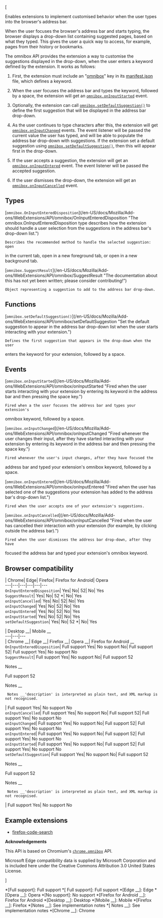 [



Enables extensions to implement customised behavior when the user types into
the browser's address bar.



When the user focuses the browser's address bar and starts typing, the browser
displays a drop-down list containing suggested pages, based on what they
typed. This gives the user a quick way to access, for example, pages from
their history or bookmarks.



The omnibox API provides the extension a way to customise the suggestions
displayed in the drop-down, when the user enters a keyword defined by the
extension. It works as follows:





  1. First, the extension must include an "[omnibox](/en-US/docs/Mozilla/Add-ons/WebExtensions/manifest.json/omnibox)" key in its [manifest.json](/en-US/docs/Mozilla/Add-ons/WebExtensions/manifest.json) file, which defines a keyword.


  2. When the user focuses the address bar and types the keyword, followed by a space, the extension will get an [`omnibox.onInputStarted`](/en-US/docs/Mozilla/Add-ons/WebExtensions/API/omnibox/onInputStarted "Fired when the user starts interacting with your extension by entering its keyword in the address bar and then pressing the space key.") event.


  3. Optionally, the extension can call [`omnibox.setDefaultSuggestion()`](/en-US/docs/Mozilla/Add-ons/WebExtensions/API/omnibox/setDefaultSuggestion "Set the default suggestion to appear in the address bar drop-down list when the user starts interacting with your extension.") to define the first suggestion that will be displayed in the address bar drop-down.


  4. As the user continues to type characters after this, the extension will get [`omnibox.onInputChanged`](/en-US/docs/Mozilla/Add-ons/WebExtensions/API/omnibox/onInputChanged "Fired whenever the user changes their input, after they have started interacting with your extension by entering its keyword in the address bar and then pressing the space key.") events. The event listener will be passed the current value the user has typed, and will be able to populate the address bar drop-down with suggestions. If the extension set a default suggestion using [`omnibox.setDefaultSuggestion()`](/en-US/docs/Mozilla/Add-ons/WebExtensions/API/omnibox/setDefaultSuggestion "Set the default suggestion to appear in the address bar drop-down list when the user starts interacting with your extension."), then this will appear first in the drop-down.


  5. If the user accepts a suggestion, the extension will get an [`omnibox.onInputEntered`](/en-US/docs/Mozilla/Add-ons/WebExtensions/API/omnibox/onInputEntered "Fired when the user has selected one of the suggestions your extension has added to the address bar's drop-down list.") event. The event listener will be passed the accepted suggestion.


  6. If the user dismisses the drop-down, the extension will get an [`omnibox.onInputCancelled`](/en-US/docs/Mozilla/Add-ons/WebExtensions/API/omnibox/onInputCancelled "Fired when the user has cancelled their interaction with your extension \(for example, by clicking outside the address bar\).") event.




## Types



[`omnibox.OnInputEnteredDisposition`](/en-US/docs/Mozilla/Add-
ons/WebExtensions/API/omnibox/OnInputEnteredDisposition "The
omnibox.OnInputEnteredDisposition type describes how the extension should
handle a user selection from the suggestions in the address bar's drop-down
list.")

    Describes the recommended method to handle the selected suggestion: open
in the current tab, open in a new foreground tab, or open in a new background
tab.

[`omnibox.SuggestResult`](/en-US/docs/Mozilla/Add-
ons/WebExtensions/API/omnibox/SuggestResult "The documentation about this has
not yet been written; please consider contributing!")

    Object representing a suggestion to add to the address bar drop-down.



## Functions



[`omnibox.setDefaultSuggestion()`](/en-US/docs/Mozilla/Add-
ons/WebExtensions/API/omnibox/setDefaultSuggestion "Set the default suggestion
to appear in the address bar drop-down list when the user starts interacting
with your extension.")

    Defines the first suggestion that appears in the drop-down when the user
enters the keyword for your extension, followed by a space.



## Events



[`omnibox.onInputStarted`](/en-US/docs/Mozilla/Add-
ons/WebExtensions/API/omnibox/onInputStarted "Fired when the user starts
interacting with your extension by entering its keyword in the address bar and
then pressing the space key.")

    Fired when a the user focuses the address bar and types your extension's
omnibox keyword, followed by a space.

[`omnibox.onInputChanged`](/en-US/docs/Mozilla/Add-
ons/WebExtensions/API/omnibox/onInputChanged "Fired whenever the user changes
their input, after they have started interacting with your extension by
entering its keyword in the address bar and then pressing the space key.")

    Fired whenever the user's input changes, after they have focused the
address bar and typed your extension's omnibox keyword, followed by a space.

[`omnibox.onInputEntered`](/en-US/docs/Mozilla/Add-
ons/WebExtensions/API/omnibox/onInputEntered "Fired when the user has selected
one of the suggestions your extension has added to the address bar's drop-down
list.")

    Fired when the user accepts one of your extension's suggestions.

[`omnibox.onInputCancelled`](/en-US/docs/Mozilla/Add-
ons/WebExtensions/API/omnibox/onInputCancelled "Fired when the user has
cancelled their interaction with your extension \(for example, by clicking
outside the address bar\).")

    Fired when the user dismisses the address bar drop-down, after they have
focused the address bar and typed your extension's omnibox keyword.



## Browser compatibility



| Chrome| Edge| Firefox| Firefox for Android| Opera  
---|---|---|---|---|---  
`OnInputEnteredDisposition`|  Yes|  No| 52|  No|  Yes  
`SuggestResult`|  Yes|  No| 52 *|  No|  Yes  
`onInputCancelled`|  Yes|  No| 52|  No|  Yes  
`onInputChanged`|  Yes|  No| 52|  No|  Yes  
`onInputEntered`|  Yes|  No| 52|  No|  Yes  
`onInputStarted`|  Yes|  No| 52|  No|  Yes  
`setDefaultSuggestion`|  Yes|  No| 52 *|  No|  Yes  
  
| Desktop __| Mobile __  
---|---|---  
| Chrome __| Edge __| Firefox __| Opera __| Firefox for Android __  
`OnInputEnteredDisposition`|  Full support Yes| No support No|
Full support 52| Full support Yes| No support No  
`SuggestResult`| Full support Yes| No support No| Full
support 52

Notes __

Full support 52

Notes __

     Notes __'description' is interpreted as plain text, and XML markup is not recognised.
|  Full support Yes| No support No  
`onInputCancelled`| Full support Yes| No support No| Full
support 52| Full support Yes| No support No  
`onInputChanged`| Full support Yes| No support No| Full
support 52| Full support Yes| No support No  
`onInputEntered`| Full support Yes| No support No| Full
support 52| Full support Yes| No support No  
`onInputStarted`| Full support Yes| No support No| Full
support 52| Full support Yes| No support No  
`setDefaultSuggestion`| Full support Yes| No support No| Full
support 52

Notes __

Full support 52

Notes __

     Notes __'description' is interpreted as plain text, and XML markup is not recognised.
|  Full support Yes| No support No  
  


## Example extensions

  * [firefox-code-search](https://github.com/mdn/webextensions-examples/tree/master/firefox-code-search)



 **Acknowledgements** 

This API is based on Chromium's
[`chrome.omnibox`](https://developer.chrome.com/extensions/omnibox) API.



Microsoft Edge compatibility data is supplied by Microsoft Corporation and is
included here under the Creative Commons Attribution 3.0 United States
License.



]

  *[Full support]: Full support
  *[ Full support]: Full support
  *[Edge __]: Edge
  *[Opera __]: Opera
  *[No support]: No support
  *[Firefox for Android __]: Firefox for Android
  *[Desktop __]: Desktop
  *[Mobile __]: Mobile
  *[Firefox __]: Firefox
  *[Notes __]: See implementation notes
  *[ Notes __]: See implementation notes
  *[Chrome __]: Chrome

